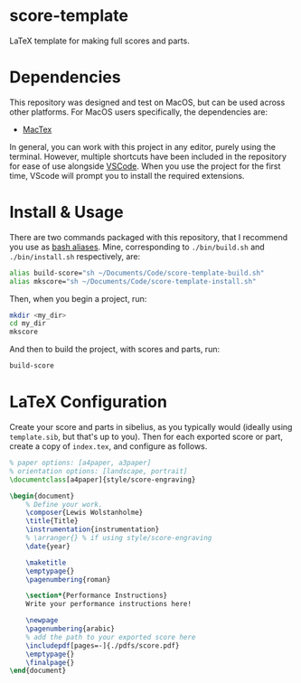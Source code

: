 # score-template

LaTeX template for making full scores and parts.

# Dependencies

This repository was designed and test on MacOS, but can be used across other platforms. For MacOS users specifically, the dependencies are:

- [MacTex](https://formulae.brew.sh/cask/mactex-no-gui)

In general, you can work with this project in any editor, purely using the terminal. However, multiple shortcuts have been included in the repository for ease of use alongside [VSCode](https://formulae.brew.sh/cask/visual-studio-code). When you use the project for the first time, VScode will prompt you to install the required extensions.

# Install & Usage

There are two commands packaged with this repository, that I recommend you use as [bash aliases](https://linuxize.com/post/how-to-create-bash-aliases/). Mine, corresponding to `./bin/build.sh` and `./bin/install.sh` respectively, are:

```bash
alias build-score="sh ~/Documents/Code/score-template-build.sh"
alias mkscore="sh ~/Documents/Code/score-template-install.sh"
```

Then, when you begin a project, run:

```bash
mkdir <my_dir>
cd my_dir
mkscore
```

And then to build the project, with scores and parts, run:

```bash
build-score
```

# LaTeX Configuration

Create your score and parts in sibelius, as you typically would (ideally using `template.sib`, but that's up to you). Then for each exported score or part, create a copy of `index.tex`, and configure as follows.

```latex
% paper options: [a4paper, a3paper]
% orientation options: [landscape, portrait]
\documentclass[a4paper]{style/score-engraving}

\begin{document}
	% Define your work.
	\composer{Lewis Wolstanholme}
	\title{Title}
	\instrumentation{instrumentation}
	% \arranger{} % if using style/score-engraving
	\date{year}

	\maketitle
	\emptypage{}
	\pagenumbering{roman}

	\section*{Performance Instructions}
	Write your performance instructions here!

	\newpage
	\pagenumbering{arabic}
	% add the path to your exported score here
	\includepdf[pages=-]{./pdfs/score.pdf}
	\emptypage{}
	\finalpage{}
\end{document}

```